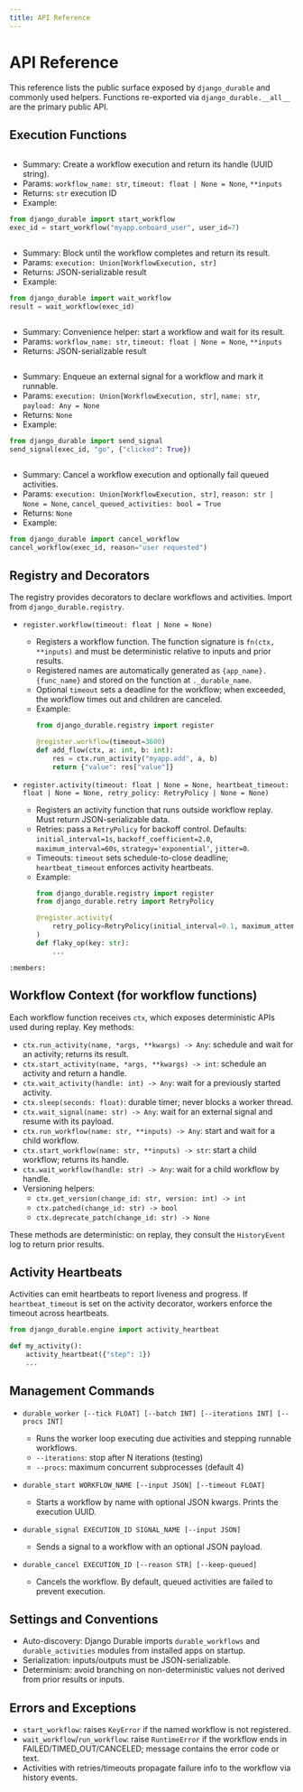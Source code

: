 ```yaml
---
title: API Reference
---
```


# API Reference

This reference lists the public surface exposed by `django_durable` and commonly used helpers. Functions re-exported via `django_durable.__all__` are the primary public API.

## Execution Functions

```{autofunction} django_durable.api.start_workflow
```

- Summary: Create a workflow execution and return its handle (UUID string).
- Params: `workflow_name: str`, `timeout: float | None = None`, `**inputs`
- Returns: `str` execution ID
- Example:

```python
from django_durable import start_workflow
exec_id = start_workflow("myapp.onboard_user", user_id=7)
```

```{autofunction} django_durable.api.wait_workflow
```

- Summary: Block until the workflow completes and return its result.
- Params: `execution: Union[WorkflowExecution, str]`
- Returns: JSON-serializable result
- Example:

```python
from django_durable import wait_workflow
result = wait_workflow(exec_id)
```

```{autofunction} django_durable.api.run_workflow
```

- Summary: Convenience helper: start a workflow and wait for its result.
- Params: `workflow_name: str`, `timeout: float | None = None`, `**inputs`
- Returns: JSON-serializable result

```{autofunction} django_durable.api.send_signal
```

- Summary: Enqueue an external signal for a workflow and mark it runnable.
- Params: `execution: Union[WorkflowExecution, str]`, `name: str`, `payload: Any = None`
- Returns: `None`
- Example:

```python
from django_durable import send_signal
send_signal(exec_id, "go", {"clicked": True})
```

```{autofunction} django_durable.api.cancel_workflow
```

- Summary: Cancel a workflow execution and optionally fail queued activities.
- Params: `execution: Union[WorkflowExecution, str]`, `reason: str | None = None`, `cancel_queued_activities: bool = True`
- Returns: `None`
- Example:

```python
from django_durable import cancel_workflow
cancel_workflow(exec_id, reason="user requested")
```


## Registry and Decorators

The registry provides decorators to declare workflows and activities. Import from `django_durable.registry`.

- `register.workflow(timeout: float | None = None)`
  - Registers a workflow function. The function signature is `fn(ctx, **inputs)` and must be deterministic relative to inputs and prior results.
  - Registered names are automatically generated as `{app_name}.{func_name}` and stored on the function at `._durable_name`.
  - Optional `timeout` sets a deadline for the workflow; when exceeded, the workflow times out and children are canceled.
  - Example:
    ```python
    from django_durable.registry import register

    @register.workflow(timeout=3600)
    def add_flow(ctx, a: int, b: int):
        res = ctx.run_activity("myapp.add", a, b)
        return {"value": res["value"]}
    ```

- `register.activity(timeout: float | None = None, heartbeat_timeout: float | None = None, retry_policy: RetryPolicy | None = None)`
  - Registers an activity function that runs outside workflow replay. Must return JSON-serializable data.
  - Retries: pass a `RetryPolicy` for backoff control. Defaults: `initial_interval=1s`, `backoff_coefficient=2.0`, `maximum_interval=60s`, `strategy='exponential'`, `jitter=0`.
  - Timeouts: `timeout` sets schedule-to-close deadline; `heartbeat_timeout` enforces activity heartbeats.
  - Example:
    ```python
    from django_durable.registry import register
    from django_durable.retry import RetryPolicy

    @register.activity(
        retry_policy=RetryPolicy(initial_interval=0.1, maximum_attempts=3)
    )
    def flaky_op(key: str):
        ...
    ```

```{autoclass} django_durable.retry.RetryPolicy
:members:
```

## Workflow Context (for workflow functions)

Each workflow function receives `ctx`, which exposes deterministic APIs used during replay. Key methods:

- `ctx.run_activity(name, *args, **kwargs) -> Any`: schedule and wait for an activity; returns its result.
- `ctx.start_activity(name, *args, **kwargs) -> int`: schedule an activity and return a handle.
- `ctx.wait_activity(handle: int) -> Any`: wait for a previously started activity.
- `ctx.sleep(seconds: float)`: durable timer; never blocks a worker thread.
- `ctx.wait_signal(name: str) -> Any`: wait for an external signal and resume with its payload.
- `ctx.run_workflow(name: str, **inputs) -> Any`: start and wait for a child workflow.
- `ctx.start_workflow(name: str, **inputs) -> str`: start a child workflow; returns its handle.
- `ctx.wait_workflow(handle: str) -> Any`: wait for a child workflow by handle.
- Versioning helpers:
  - `ctx.get_version(change_id: str, version: int) -> int`
  - `ctx.patched(change_id: str) -> bool`
  - `ctx.deprecate_patch(change_id: str) -> None`

These methods are deterministic: on replay, they consult the `HistoryEvent` log to return prior results.

## Activity Heartbeats

Activities can emit heartbeats to report liveness and progress. If `heartbeat_timeout` is set on the activity decorator, workers enforce the timeout across heartbeats.

```python
from django_durable.engine import activity_heartbeat

def my_activity():
    activity_heartbeat({"step": 1})
    ...
```

## Management Commands

- `durable_worker [--tick FLOAT] [--batch INT] [--iterations INT] [--procs INT]`
  - Runs the worker loop executing due activities and stepping runnable workflows.
  - `--iterations`: stop after N iterations (testing)
  - `--procs`: maximum concurrent subprocesses (default 4)

- `durable_start WORKFLOW_NAME [--input JSON] [--timeout FLOAT]`
  - Starts a workflow by name with optional JSON kwargs. Prints the execution UUID.

- `durable_signal EXECUTION_ID SIGNAL_NAME [--input JSON]`
  - Sends a signal to a workflow with an optional JSON payload.

- `durable_cancel EXECUTION_ID [--reason STR] [--keep-queued]`
  - Cancels the workflow. By default, queued activities are failed to prevent execution.

## Settings and Conventions

- Auto-discovery: Django Durable imports `durable_workflows` and `durable_activities` modules from installed apps on startup.
- Serialization: inputs/outputs must be JSON-serializable.
- Determinism: avoid branching on non-deterministic values not derived from prior results or inputs.

## Errors and Exceptions

- `start_workflow`: raises `KeyError` if the named workflow is not registered.
- `wait_workflow`/`run_workflow`: raise `RuntimeError` if the workflow ends in FAILED/TIMED_OUT/CANCELED; message contains the error code or text.
- Activities with retries/timeouts propagate failure info to the workflow via history events.

